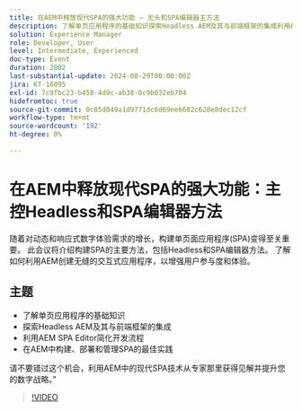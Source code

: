 ```yaml
---
title: 在AEM中释放现代SPA的强大功能 — 无头和SPA编辑器主方法
description: 了解单页应用程序的基础知识探索Headless AEM及其与前端框架的集成利用AEM SPA Editor实现简化的开发流程在AEMD中构建、部署和管理SPA的最佳实践抓住这个机会，向专家提供见解，并利用AEM中的现代SPA技术提升您的数字战略。
solution: Experience Manager
role: Developer, User
level: Intermediate, Experienced
doc-type: Event
duration: 2802
last-substantial-update: 2024-08-29T00:00:00Z
jira: KT-16095
exl-id: 7c9fbc23-b458-4d9c-ab38-0c9b032eb704
hidefromtoc: true
source-git-commit: 0c85d049a1d9771dc6d69ee6682c628e8dec12cf
workflow-type: tm+mt
source-wordcount: '192'
ht-degree: 0%

---
```


# 在AEM中释放现代SPA的强大功能：主控Headless和SPA编辑器方法

随着对动态和响应式数字体验需求的增长，构建单页面应用程序(SPA)变得至关重要。 此会议将介绍构建SPA的主要方法，包括Headless和SPA编辑器方法。 了解如何利用AEM创建无缝的交互式应用程序，以增强用户参与度和体验。

## 主题

* 了解单页应用程序的基础知识
* 探索Headless AEM及其与前端框架的集成
* 利用AEM SPA Editor简化开发流程
* 在AEM中构建、部署和管理SPA的最佳实践

请不要错过这个机会，利用AEM中的现代SPA技术从专家那里获得见解并提升您的数字战略。”

>[!VIDEO](https://video.tv.adobe.com/v/3433168/?learn=on)
